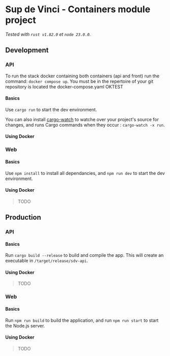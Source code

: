 # Sup de Vinci - Containers module project

*Tested with `rust v1.82.0` et `node 23.0.0`.*

## Development

### API

To run the stack docker containing both containers (api and front) run the command: `docker compose up`.
You must be in the repertoire of your git repository is located the docker-compose.yaml OKTEST

#### Basics

Use `cargo run` to start the dev environment.

You can also install [cargo-watch](https://crates.io/crates/cargo-watch) to watche over your project's source for changes, and runs Cargo commands when they occur : `cargo-watch -x run`.

#### Using Docker



### Web

#### Basics

Use `npm install` to install all dependancies, and `npm run dev` to start the dev environment.

#### Using Docker

> TODO

## Production

### API

#### Basics

Run `cargo build --release` to build and compile the app. This will create an executable in `/target/release/sdv-api`.

#### Using Docker

> TODO

### Web

#### Basics

Run `npm run build` to build the application, and run `npm run start` to start the Node.js server. 

#### Using Docker

> TODO
